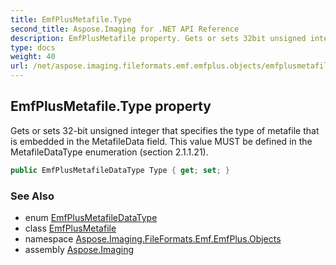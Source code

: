 ```yaml
---
title: EmfPlusMetafile.Type
second_title: Aspose.Imaging for .NET API Reference
description: EmfPlusMetafile property. Gets or sets 32bit unsigned integer that specifies the type of metafile that is embedded in the MetafileData field. This value MUST be defined in the MetafileDataType enumeration section 2.1.1.21
type: docs
weight: 40
url: /net/aspose.imaging.fileformats.emf.emfplus.objects/emfplusmetafile/type/
---
```

## EmfPlusMetafile.Type property

Gets or sets 32-bit unsigned integer that specifies the type of metafile that is embedded in the MetafileData field. This value MUST be defined in the MetafileDataType enumeration (section 2.1.1.21).

```csharp
public EmfPlusMetafileDataType Type { get; set; }
```

### See Also

* enum [EmfPlusMetafileDataType](../../../aspose.imaging.fileformats.emf.emfplus.consts/emfplusmetafiledatatype/)
* class [EmfPlusMetafile](../)
* namespace [Aspose.Imaging.FileFormats.Emf.EmfPlus.Objects](../../emfplusmetafile/)
* assembly [Aspose.Imaging](../../../)



